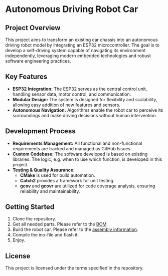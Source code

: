 # Autonomous Driving Robot Car

## Project Overview

This project aims to transform an existing car chassis into an autonomous driving robot model by integrating an ESP32 microcontroller. The goal is to develop a self-driving system capable of navigating its environment independently, leveraging modern embedded technologies and robust software engineering practices.

## Key Features

- **ESP32 Integration:** The ESP32 serves as the central control unit, handling sensor data, motor control, and communication.
- **Modular Design:** The system is designed for flexibility and scalability, allowing easy addition of new features and sensors.
- **Autonomous Navigation:** Algorithms enable the robot car to perceive its surroundings and make driving decisions without human intervention.

## Development Process

- **Requirements Management:** All functional and non-functional requirements are tracked and managed as GitHub Issues.
- **Custom Codebase:** The software developed is based on existing libraries. The logic, e.g. when to use which function, is developed in this project.
- **Testing & Quality Assurance:**  
  - **CMake** is used for build automation.
  - **Catch2** provides a framework for unit testing.
  - **gcov** and **gcovr** are utilized for code coverage analysis, ensuring reliability and maintainability.

## Getting Started

1. Clone the repository.
2. Get all needed parts. Please refer to the [BOM](BOM/BOM.md).
3. Build the robot car. Please refer to the [assembly information](assembly_information/assembly_information.md).
4. Compile the ino-file and flash it.
5. Enjoy.

## License

This project is licensed under the terms specified in the repository.